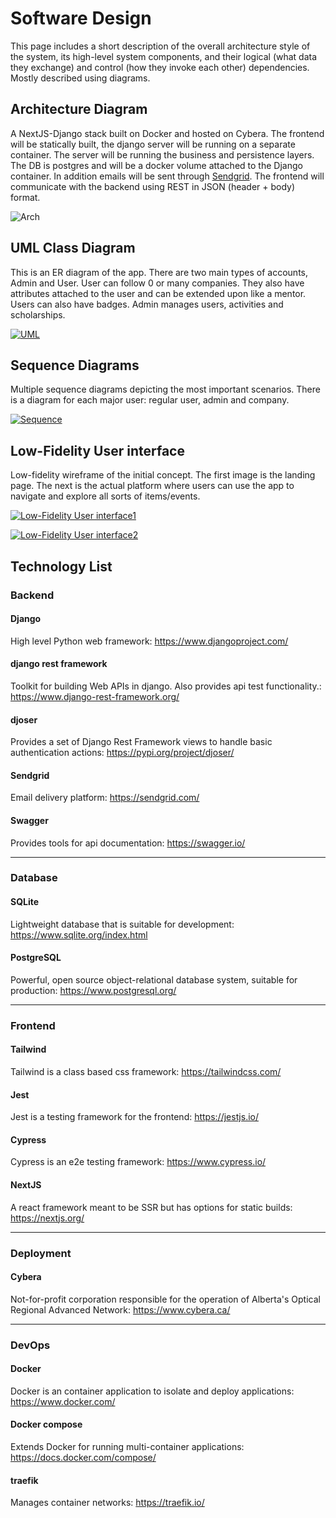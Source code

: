 # Software Design

This page includes a short description of the overall architecture style of the system, its high-level system components, and their logical (what data they exchange) and control (how they invoke each other) dependencies. Mostly described using diagrams.

## Architecture Diagram

A NextJS-Django stack built on Docker and hosted on Cybera. The frontend will be statically built, the django server will be running on a separate container. The server will be running the business and persistence layers. The DB is postgres and will be a docker volume attached to the Django container. In addition emails will be sent through [Sendgrid](https://sendgrid.com/). The frontend will communicate with the backend using REST in JSON (header + body) format. 

![Arch](https://user-images.githubusercontent.com/34993025/196225758-6a9c2718-0148-4e6e-a7f6-5fc573fcc4e7.png)

## UML Class Diagram

This is an ER diagram of the app. There are two main types of accounts, Admin and User. User can follow 0 or many companies. They also have attributes attached to the user and can be extended upon like a mentor. Users can also have badges. Admin manages users, activities and scholarships.

[![UML](https://user-images.githubusercontent.com/34993025/196001244-f85e81a4-945f-4d51-bca5-6fc24089e3cb.png)](https://user-images.githubusercontent.com/34993025/196001244-f85e81a4-945f-4d51-bca5-6fc24089e3cb.png)

## Sequence Diagrams

Multiple sequence diagrams depicting the most important scenarios. There is a diagram for each major user: regular user, admin and company.

[![Sequence](https://user-images.githubusercontent.com/34993025/196001134-495edbd7-e498-4bb1-b364-82aaae3a3624.png)](https://user-images.githubusercontent.com/34993025/196001134-495edbd7-e498-4bb1-b364-82aaae3a3624.png)

## Low-Fidelity User interface

Low-fidelity wireframe of the initial concept. The first image is the landing page. The next is the actual platform where users can use the app to navigate and explore all sorts of items/events. 

[![Low-Fidelity User interface1](https://user-images.githubusercontent.com/34993025/195177837-24fd9520-7f1f-4243-bea8-b1782bc527cb.png)](https://user-images.githubusercontent.com/34993025/195177837-24fd9520-7f1f-4243-bea8-b1782bc527cb.png)

[![Low-Fidelity User interface2](https://user-images.githubusercontent.com/34993025/195176728-680cfea0-eae9-4684-b979-fd3548e55156.png)](https://user-images.githubusercontent.com/34993025/195176728-680cfea0-eae9-4684-b979-fd3548e55156.png)

## Technology List
### Backend
#### Django
High level Python web framework: https://www.djangoproject.com/

#### django rest framework
Toolkit for building Web APIs in django. Also provides api test functionality.: https://www.django-rest-framework.org/

#### djoser
Provides a set of Django Rest Framework views to handle basic authentication actions: https://pypi.org/project/djoser/

#### Sendgrid
Email delivery platform: https://sendgrid.com/

#### Swagger
Provides tools for api documentation: https://swagger.io/

***

### Database
#### SQLite
Lightweight database that is suitable for development: https://www.sqlite.org/index.html

#### PostgreSQL
Powerful, open source object-relational database system, suitable for production: https://www.postgresql.org/

***
 
### Frontend
#### Tailwind
Tailwind is a class based css framework: https://tailwindcss.com/

#### Jest
Jest is a testing framework for the frontend: https://jestjs.io/

#### Cypress
Cypress is an e2e testing framework: https://www.cypress.io/

#### NextJS
A react framework meant to be SSR but has options for static builds: https://nextjs.org/

***

### Deployment
#### Cybera
Not-for-profit corporation responsible for the operation of Alberta's Optical Regional Advanced Network: https://www.cybera.ca/

***

### DevOps
#### Docker
Docker is an container application to isolate and deploy applications: https://www.docker.com/

#### Docker compose
Extends Docker for running multi-container applications: https://docs.docker.com/compose/

#### traefik
Manages container networks: https://traefik.io/



